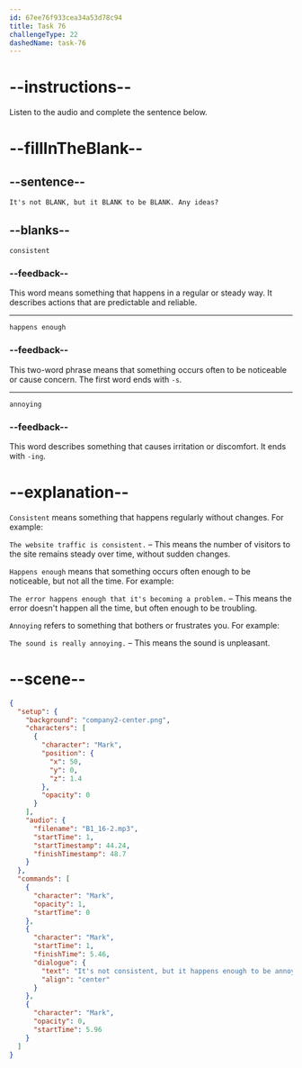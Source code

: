 ```yaml
---
id: 67ee76f933cea34a53d78c94
title: Task 76
challengeType: 22
dashedName: task-76
---
```


<!-- (Audio) Mark: It's not consistent, but it happens enough to be annoying. Any ideas? -->

# --instructions--

Listen to the audio and complete the sentence below.

# --fillInTheBlank--

## --sentence--

`It's not BLANK, but it BLANK to be BLANK. Any ideas?`

## --blanks--

`consistent`

### --feedback--

This word means something that happens in a regular or steady way. It describes actions that are predictable and reliable.

---

`happens enough`

### --feedback--

This two-word phrase means that something occurs often to be noticeable or cause concern. The first word ends with `-s`.

---

`annoying`

### --feedback--

This word describes something that causes irritation or discomfort. It ends with `-ing`.

# --explanation--

`Consistent` means something that happens regularly without changes. For example:

`The website traffic is consistent.` – This means the number of visitors to the site remains steady over time, without sudden changes.

`Happens enough` means that something occurs often enough to be noticeable, but not all the time. For example:

`The error happens enough that it's becoming a problem.` – This means the error doesn't happen all the time, but often enough to be troubling.

`Annoying` refers to something that bothers or frustrates you. For example:

`The sound is really annoying.` – This means the sound is unpleasant.

# --scene--

```json
{
  "setup": {
    "background": "company2-center.png",
    "characters": [
      {
        "character": "Mark",
        "position": {
          "x": 50,
          "y": 0,
          "z": 1.4
        },
        "opacity": 0
      }
    ],
    "audio": {
      "filename": "B1_16-2.mp3",
      "startTime": 1,
      "startTimestamp": 44.24,
      "finishTimestamp": 48.7
    }
  },
  "commands": [
    {
      "character": "Mark",
      "opacity": 1,
      "startTime": 0
    },
    {
      "character": "Mark",
      "startTime": 1,
      "finishTime": 5.46,
      "dialogue": {
        "text": "It's not consistent, but it happens enough to be annoying. Any ideas?",
        "align": "center"
      }
    },
    {
      "character": "Mark",
      "opacity": 0,
      "startTime": 5.96
    }
  ]
}
```
